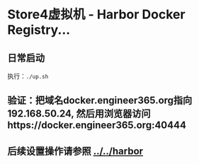 # Store4虚拟机 - Harbor Docker Registry...

## 日常启动

  执行：`./up.sh`

## 验证：把域名docker.engineer365.org指向192.168.50.24, 然后用浏览器访问https://docker.engineer365.org:40444

## 后续设置操作请参照 [../../harbor](../../harbor)

